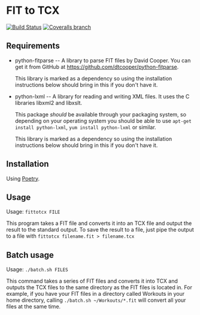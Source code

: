FIT to TCX
==========

[![Build Status](https://github.com/Tigge/FIT-to-TCX/workflows/build/badge.svg?branch=master)](https://github.com/Tigge/FIT-to-TCX/actions)
[![Coveralls branch](https://img.shields.io/coveralls/Tigge/FIT-to-TCX/master.svg)](https://coveralls.io/r/Tigge/FIT-to-TCX?branch=master)

Requirements
------------

- python-fitparse -- A library to parse FIT files by David Cooper. You can get
  it from GitHub at <https://github.com/dtcooper/python-fitparse>.

  This library is marked as a dependency so using the installation instructions
  below should bring in this if you don't have it.

- python-lxml -- A library for reading and writing XML files. It uses the
  C libraries libxml2 and libxslt.

  This package *should* be available through your packaging system,
  so depending on your operating system you should be able to use
  `apt-get install python-lxml`, `yum install python-lxml` or similar.

  This library is marked as a dependency so using the installation instructions
  below should bring in this if you don't have it.

Installation
------------

Using [Poetry](https://python-poetry.org/).

Usage
-----

Usage: `fittotcx FILE`

This program takes a FIT file and converts it into an TCX file and output
the result to the standard output. To save the result to a file, just pipe
the output to a file with `fittotcx filename.fit > filename.tcx`


Batch usage
-----------

Usage: `./batch.sh FILES`

This command takes a series of FIT files and converts it into TCX and outputs
the TCX files to the same directory as the FIT files is located in.  For
example, if you have your FIT files in a directory called Workouts in your home
directory, calling `./batch.sh ~/Workouts/*.fit` will convert all your files
at the same time.

